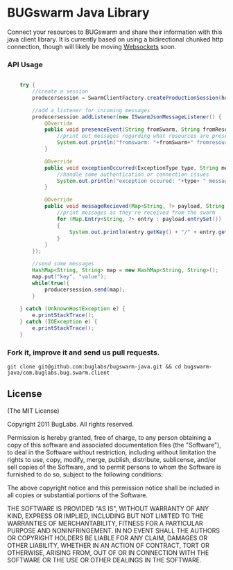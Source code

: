 # BUGswarm Java Library

Connect your resources to BUGswarm and share their information with this java client library.  It 
is currently based on using a bidirectional chunked http connection, though will likely be moving
[Websockets](http://code.google.com/p/jwebsocket/) soon.

### API Usage

```java

	try {
		//create a session
		producersession = SwarmClientFactory.createProductionSession(hostname, participation_key, resource_id, swarms);

		//add a listener for incoming messages
		producersession.addListener(new ISwarmJsonMessageListener() {					
			@Override
			public void presenceEvent(String fromSwarm, String fromResource, boolean isAvailable) {
				//print out messages regarding what resources are present in our swarm
				System.out.println("fromswarm: "+fromSwarm+" fromresource: "+ fromResource+ "isavailable "+ 
			}

			@Override
			public void exceptionOccurred(ExceptionType type, String message) {
				//handle some authentication or connection issues
				System.out.println("exception occured: "+type+ " message "+ message);
			}

			@Override
			public void messageRecieved(Map<String, ?> payload, String fromSwarm, String fromResource, boolean isPublic) {
				//print messages as they're received from the swarm
				for (Map.Entry<String, ?> entry : payload.entrySet())
				{
				    System.out.println(entry.getKey() + "/" + entry.getValue());
				}
			}
		});

		//send some messages
		HashMap<String, String> map = new HashMap<String, String>();
		map.put("key", "value");
		while(true){
			producersession.send(map);
		}
				
	} catch (UnknownHostException e) {
		e.printStackTrace();
	} catch (IOException e) {
		e.printStackTrace();
	}

```

### Fork it, improve it and send us pull requests.
```shell
git clone git@github.com:buglabs/bugswarm-java.git && cd bugswarm-java/com.buglabs.bug.swarm.client
```

## License
(The MIT License)

Copyright 2011 BugLabs. All rights reserved.

Permission is hereby granted, free of charge, to any person obtaining a copy
of this software and associated documentation files (the "Software"), to
deal in the Software without restriction, including without limitation the
rights to use, copy, modify, merge, publish, distribute, sublicense, and/or
sell copies of the Software, and to permit persons to whom the Software is
furnished to do so, subject to the following conditions:

The above copyright notice and this permission notice shall be included in
all copies or substantial portions of the Software.

THE SOFTWARE IS PROVIDED "AS IS", WITHOUT WARRANTY OF ANY KIND, EXPRESS OR
IMPLIED, INCLUDING BUT NOT LIMITED TO THE WARRANTIES OF MERCHANTABILITY,
FITNESS FOR A PARTICULAR PURPOSE AND NONINFRINGEMENT. IN NO EVENT SHALL THE
AUTHORS OR COPYRIGHT HOLDERS BE LIABLE FOR ANY CLAIM, DAMAGES OR OTHER
LIABILITY, WHETHER IN AN ACTION OF CONTRACT, TORT OR OTHERWISE, ARISING
FROM, OUT OF OR IN CONNECTION WITH THE SOFTWARE OR THE USE OR OTHER DEALINGS
IN THE SOFTWARE.


